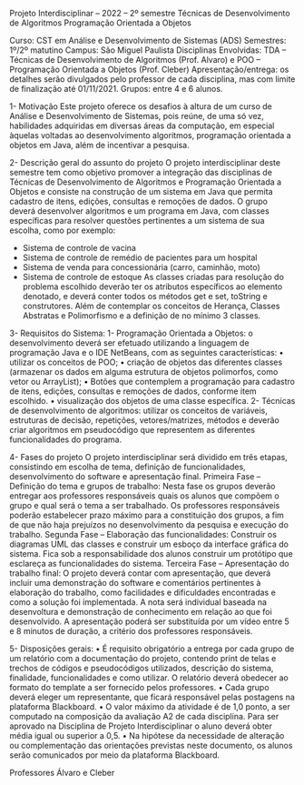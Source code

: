 Projeto Interdisciplinar – 2022 – 2º semestre
Técnicas de Desenvolvimento de Algoritmos 
Programação Orientada a Objetos

Curso: CST em Análise e Desenvolvimento de Sistemas (ADS)
Semestres: 1º/2º matutino
Campus: São Miguel Paulista
Disciplinas Envolvidas: TDA – Técnicas de Desenvolvimento de Algoritmos (Prof. Alvaro) e POO – Programação Orientada a Objetos (Prof. Cleber)
Apresentação/entrega: os detalhes serão divulgados pelo professor de cada disciplina, mas com limite de finalização até 01/11/2021.
Grupos: entre 4 e 6 alunos.

1- Motivação
Este projeto oferece os desafios à altura de um curso de Análise e Desenvolvimento de Sistemas, pois reúne, de uma só vez, habilidades adquiridas em diversas áreas da computação, em especial àquelas voltadas ao desenvolvimento algoritmos, programação orientada a objetos em Java, além de incentivar a pesquisa.

2- Descrição geral do assunto do projeto
O projeto interdisciplinar deste semestre tem como objetivo promover a integração das disciplinas de Técnicas de Desenvolvimento de Algoritmos e Programação Orientada a Objetos e consiste na construção de um sistema em Java que permita cadastro de itens, edições, consultas e remoções de dados.
O grupo deverá desenvolver algoritmos e um programa em Java, com classes específicas para resolver questões pertinentes a um sistema de sua escolha, como por exemplo: 
- Sistema de controle de vacina
- Sistema de controle de remédio de pacientes para um hospital 
- Sistema de venda para concessionária (carro, caminhão, moto)
- Sistema de controle de estoque
As classes criadas para resolução do problema escolhido deverão ter os atributos específicos ao elemento denotado, e deverá conter todos os métodos get e set, toString e construtores. Além de contemplar os conceitos de Herança, Classes Abstratas e Polimorfismo e a definição de no mínimo 3 classes.

3- Requisitos do Sistema:
1- Programação Orientada a Objetos: o desenvolvimento deverá ser efetuado utilizando a linguagem de programação Java e o IDE NetBeans, com as seguintes características: 
    • utilizar os conceitos de POO; 
    • criação de objetos das diferentes classes (armazenar os dados em alguma estrutura de objetos polimorfos, como vetor ou ArrayList);
    • Botões que contemplem a programação para cadastro de itens, edições, consultas e remoções de dados, conforme item escolhido.
    • visualização dos objetos de uma classe específica. 
2- Técnicas de desenvolvimento de algoritmos: utilizar os conceitos de variáveis, estruturas de decisão, repetições, vetores/matrizes, métodos e deverão criar algoritmos em pseudocódigo que representem as diferentes funcionalidades do programa.

4- Fases do projeto
O projeto interdisciplinar será dividido em três etapas, consistindo em escolha de tema, definição de funcionalidades, desenvolvimento do software e apresentação final.
Primeira Fase – Definição do tema e grupos de trabalho:
Nesta fase os grupos deverão entregar aos professores responsáveis quais os alunos que compõem o grupo e qual será o tema a ser trabalhado. Os professores responsáveis poderão estabelecer prazo máximo para a constituição dos grupos, a fim de que não haja prejuízos no desenvolvimento da pesquisa e execução do trabalho.
Segunda Fase – Elaboração das funcionalidades: 
Construir os diagramas UML das classes e construir um esboço da interface gráfica do sistema. Fica sob a responsabilidade dos alunos construir um protótipo que esclareça as funcionalidades do sistema. 
Terceira Fase – Apresentação do trabalho final:
O projeto deverá contar com apresentação, que deverá incluir uma demonstração do software e comentários pertinentes à elaboração do trabalho, como facilidades e dificuldades encontradas e como a solução foi implementada. A nota será individual baseada na desenvoltura e demonstração de conhecimento em relação ao que foi desenvolvido. A apresentação poderá ser substituída por um vídeo entre 5 e 8 minutos de duração, a critério dos professores responsáveis.

5- Disposições gerais:
    • É requisito obrigatório a entrega por cada grupo de um relatório com a documentação do projeto, contendo print de telas e trechos de códigos e pseudocódigos utilizados, descrição do sistema, finalidade, funcionalidades e como utilizar. O relatório deverá obedecer ao formato do template a ser fornecido pelos professores.
    • Cada grupo deverá eleger um representante, que ficará responsável pelas postagens na plataforma Blackboard. 
    • O valor máximo da atividade é de 1,0 ponto, a ser computado na composição da avaliação A2 de cada disciplina. Para ser aprovado na Disciplina de Projeto Interdisciplinar o aluno deverá obter média igual ou superior a 0,5.
    • Na hipótese da necessidade de alteração ou complementação das orientações previstas neste documento, os alunos serão comunicados por meio da plataforma Blackboard.

Professores Álvaro e Cleber
